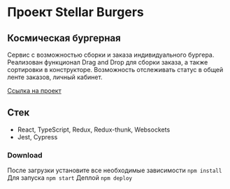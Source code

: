 # Проект Stellar Burgers

## Космическая бургерная

Сервис с возможностью сборки и заказа индивидуального бургера. Реализован функционал Drag and Drop для сборки заказа, а также сортировки в конструкторе. 
Возможность отслеживать статус в общей ленте заказов, личный кабинет.

[Ссылка на проект](https://kivals.github.io/react-burger/)

## Стек

* React, TypeScript, Redux, Redux-thunk, Websockets
* Jest, Cypress

### Download

После загрузки установите все необходимые зависимости ```npm install```
Для запуска ```npm start```
Деплой ```npm deploy```
